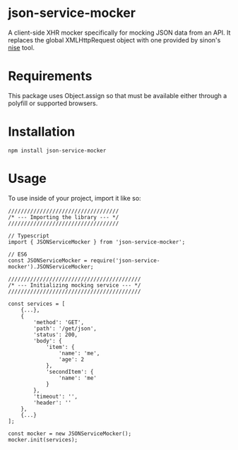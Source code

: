 # json-service-mocker
A client-side XHR mocker specifically for mocking JSON data from an API. It replaces the global XMLHttpRequest object with one provided by sinon's [nise](https://github.com/sinonjs/nise) tool.

# Requirements
This package uses Object.assign so that must be available either through a polyfill or supported browsers.

# Installation
```
npm install json-service-mocker
```

# Usage
To use inside of your project, import it like so:

```
///////////////////////////////////
/* --- Importing the library --- */
///////////////////////////////////

// Typescript
import { JSONServiceMocker } from 'json-service-mocker';

// ES6
const JSONServiceMocker = require('json-service-mocker').JSONServiceMocker;

//////////////////////////////////////////
/* --- Initializing mocking service --- */
//////////////////////////////////////////

const services = [
    {...},
    {
        'method': 'GET',
        'path': '/get/json',
        'status': 200,
        'body': {
            'item': {
                'name': 'me',
                'age': 2
            },
            'secondItem': {
                'name': 'me'
            }
        },
        'timeout': '',
        'header': ''
    },
    {...}
];

const mocker = new JSONServiceMocker();
mocker.init(services);
```

